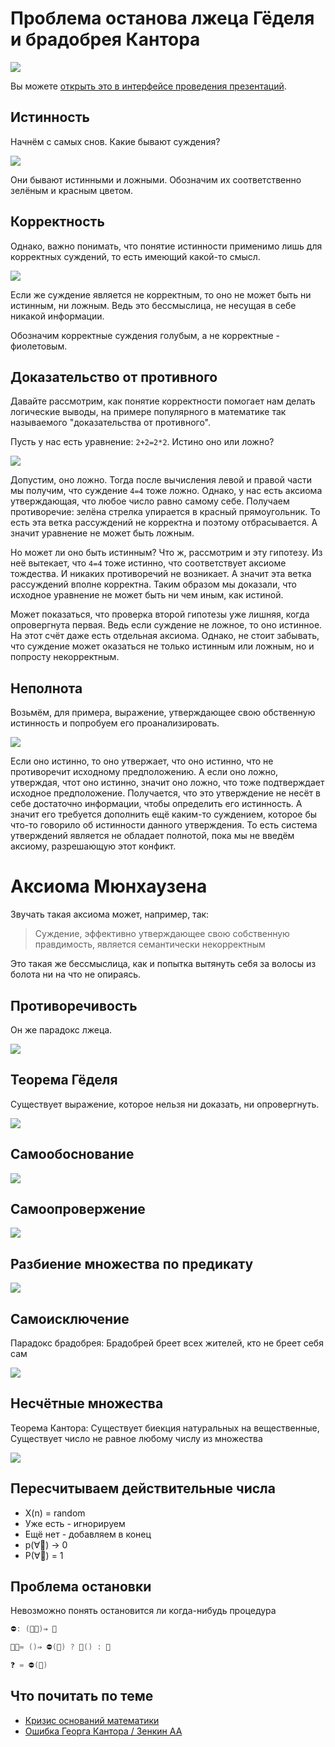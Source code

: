 # Проблема останова лжеца Гёделя и брадобрея Кантора

![](fire.jpg)

Вы можете [открыть это в интерфейсе проведения презентаций](https://nin-jin.github.io/slides/self-reference/).

## Истинность

Начнём с самых снов. Какие бывают суждения?

![](bool.png)

Они бывают истинными и ложными. Обозначим их соответственно зелёным и красным цветом.

## Корректность

Однако, важно понимать, что понятие истинности применимо лишь для корректных суждений, то есть имеющий какой-то смысл.

![](correctness.png)

Если же суждение является не корректным, то оно не может быть ни истинным, ни ложным. Ведь это бессмыслица, не несущая в себе никакой информации.

Обозначим корректные суждения голубым, а не корректные - фиолетовым.

## Доказательство от противного

Давайте рассмотрим, как понятие корректности помогает нам делать логические выводы, на примере популярного в математике так называемого "доказательства от противного".

Пусть у нас есть уравнение: `2+2=2*2`. Истино оно или ложно?

![](contra.png)

Допустим, оно ложно. Тогда после вычисления левой и правой части мы получим, что суждение `4=4` тоже ложно. Однако, у нас есть аксиома утверждающая, что любое число равно самому себе. Получаем противоречие: зелёна стрелка упирается в красный прямоугольник. То есть эта ветка рассуждений не корректна и поэтому отбрасывается. А значит уравнение не может быть ложным.

Но может ли оно быть истинным? Что ж, рассмотрим и эту гипотезу. Из неё вытекает, что `4=4` тоже истинно, что соответствует аксиоме тождества. И никаких противоречий не возникает. А значит эта ветка рассуждений вполне корректна. Таким образом мы доказали, что исходное уравнение не может быть ни чем иным, как истиной.

Может показаться, что проверка второй гипотезы уже лишняя, когда опровергнута первая. Ведь если суждение не ложное, то оно истинное. На этот счёт даже есть отдельная аксиома. Однако, не стоит забывать, что суждение может оказаться не только истинным или ложным, но и попросту некорректным.

## Неполнота

Возьмём, для примера, выражение, утверждающее свою обственную истинность и попробуем его проанализировать.

![](this-is-true.png)

Если оно истинно, то оно утвержает, что оно истинно, что не противоречит исходному предположению. А если оно ложно, утверждая, чтот оно истинно, значит оно ложно, что тоже подтверждает исходное предположение. Получается, что это утверждение не несёт в себе достаточно информации, чтобы определить его истинность. А значит его требуется дополнить ещё каким-то суждением, которое бы что-то говорило об истинности данного утверждения. То есть система утверждений является не обладает полнотой, пока мы не введём аксиому, разрешающую этот конфикт.

# Аксиома Мюнхаузена

Звучать такая аксиома может, например, так:

> Суждение, эффективно утверждающее свою собственную правдимость, является семантически некорректным

Это такая же бессмыслица, как и попытка вытянуть себя за волосы из болота ни на что не опираясь.

## Противоречивость

Он же парадокс лжеца.

![](this-is-false.png)

## Теорема Гёделя

Существует выражение, которое нельзя ни доказать, ни опровергнуть.

![](gedel.png)

## Самообоснование

![](this-is-correct.png)

## Самоопровержение

![](this-is-incorrect.png)

## Разбиение множества по предикату

![](predicates.png)

## Самоисключение

Парадокс брадобрея: Брадобрей бреет всех жителей, кто не бреет себя сам

![](self-exclude.png)

## Несчётные множества

Теорема Кантора: Существует биекция натуральных на вещественные, Существует число не равное любому числу из множества

![](cantor.png)

## Пересчитываем действительные числа

- X(n) = random
- Уже есть - игнорируем
- Ещё нет - добавляем в конец
- p(∀📐) → 0
- P(∀📐) = 1 

## Проблема остановки

Невозможно понять остановится ли когда-нибудь процедура

```cpp
⛔: (👩‍🦲)⇒ 🚩

🎅🏽= ()⇒ ⛔(🎅) ? 🎅() : 🚫

❓ = ⛔(🎅)
```

## Что почитать по теме

- [Кризис оснований математики](https://ru.wikipedia.org/wiki/%D0%9A%D1%80%D0%B8%D0%B7%D0%B8%D1%81_%D0%BE%D1%81%D0%BD%D0%BE%D0%B2%D0%B0%D0%BD%D0%B8%D0%B9_%D0%BC%D0%B0%D1%82%D0%B5%D0%BC%D0%B0%D1%82%D0%B8%D0%BA%D0%B8)
- [Ошибка Георга Кантора / Зенкин АА](http://www.ccas.ru/alexzen/papers/vf1/vf-rus.html)
